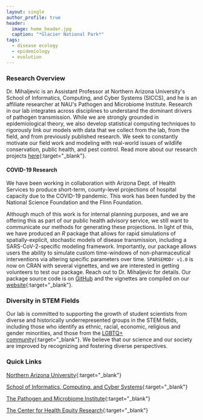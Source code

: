 ```yaml
---
layout: single
author_profile: true
header:
  image: home_header.jpg
  caption: "*Glacier National Park*"
tags:
  - disease ecology
  - epidemiology
  - evolution
---
```



### Research Overview
Dr. Mihaljevic is an Assistant Professor at Northern Arizona University's School of Informatics, Computing, and Cyber Systems (SICCS), and he is an affiliate researcher at NAU's Pathogen and Microbiome Institute. Research in our lab integrates across disciplines to understand the dominant drivers of pathogen transmission. While we are strongly grounded in epidemiological theory, we also develop statistical computing techniques to rigorously link our models with data that we collect from the lab, from the field, and from previously published research. We seek to constantly motivate our field work and modeling with real-world issues of wildlife conservation, public health, and pest control. Read more about our research projects [here](/research/){:target="_blank"}.

#### COVID-19 Research

We have been working in collaboration with Arizona Dept. of Health Services to produce short-term, county-level projections of hospital capacity due to the COVID-19 pandemic. This work has been funded by the National Science Foundation and the Flinn Foundation.

Although much of this work is for internal planning purposes, and we are offering this as part of our public health advisory service, we still want to communicate our methods for generating these projections. In light of this, we have produced an *R* package that allows for rapid simulations of spatially-explicit, stochastic models of disease transmission, including a SARS-CoV-2-specific modeling framework. Importantly, our package allows users the ability to simulate custom time-windows of non-pharmaceutical interventions via altering specific parameters over time. $\texttt{SPARSEMODr v1.0}$ is now on CRAN with several vignettes, and we are interested in getting volunteers to test our package. Reach out to Dr. Mihaljevic for details. Our package source code is on [GitHub](https://github.com/NAU-CCL/SPARSEMODr) and the vignettes are compiled on our [website](http://sparsemod.nau.edu/rpkg/){:target="_blank"}. 

### Diversity in STEM Fields
Our lab is committed to supporting the growth of student scientists from diverse and historically underrepresented groups in the STEM fields, including those who identify as ethnic, racial, economic, religious and gender minorities, and those from the [LGBTQ+ community](https://www.500queerscientists.com/){:target="_blank"}. We believe that our science and our society are improved by recognizing and fostering diverse perspectives.  


### Quick Links

[Northern Arizona University](http://nau.edu/){:target="_blank"}

[School of Informatics, Computing, and Cyber Systems](http://nau.edu/SICCS/){:target="_blank"} 

[The Pathogen and Microbiome Institute](https://nau.edu/pmi/){:target="_blank"}

[The Center for Health Equity Research](https://nau.edu/cher/){:target="_blank"}